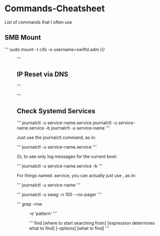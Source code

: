 # Commands-Cheatsheet
List of commands that I often use

## SMB Mount

'''
sudo mount -t cifs -o username=swiftd.adm //<server name>/<dir> <path to dir to mount>
'''
  
## IP Reset via DNS

'''

'''

## Check Systemd Services

'''
journalctl -u service-name.service
journalctl -u service-name.service -b
journalctl -u service-name
'''

Just use the journalctl command, as in:

'''
journalctl -u service-name.service
'''

Or, to see only log messages for the current boot:

'''
journalctl -u service-name.service -b
'''

For things named <something>.service, you can actually just use <something>, as in:

'''
journalctl -u service-name
'''

'''
journalctl -u swag -n 100 --no-pager
'''


'''
grep -rnw <dir> -e 'pattern'
'''
  
'''
find [where to start searching from] [expression determines what to find] [-options] [what to find]
'''
